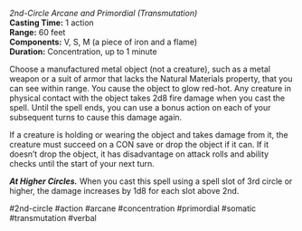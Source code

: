 *2nd-Circle Arcane and Primordial (Transmutation)*    
**Casting Time:** 1 action    
**Range:** 60 feet  
**Components:** V, S, M (a piece of iron and a flame)  
**Duration:** Concentration, up to 1 minute

Choose a manufactured metal object (not a creature), such as a metal weapon or a suit of armor that lacks the Natural Materials property, that you can see within range. You cause the object to glow red-hot. Any creature in physical contact with the object takes 2d8 fire damage when you cast the spell. Until the spell ends, you can use a bonus action on each of your subsequent turns to cause this damage again.

If a creature is holding or wearing the object and takes damage from it, the creature must succeed on a CON save or drop the object if it can. If it doesn’t drop the object, it has disadvantage on attack rolls and ability checks until the start of your next turn.

***At Higher Circles.*** When you cast this spell using a spell slot of 3rd circle or higher, the damage increases by 1d8 for each slot above 2nd.

#2nd-circle #action #arcane #concentration #primordial #somatic #transmutation #verbal
